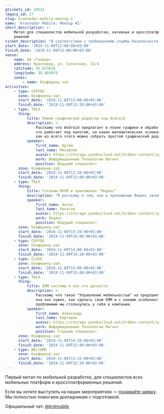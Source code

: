 ```yaml
---
qtickets_id: 10521
legacy_id: 17
slug: krasnodar-mobile-meetup-1
name: 'Krasnodar Mobile: Meetup #1'
short_description: >-
    Митап для специалистов мобильной разработки, нативных и кроссплатформенных
    решений
ticket_description: "В соответствии с требованиями службы безопасности компании АО \"Тандер\", вам необходимо взять с собой паспорт или его электронную копию (скан/фото) для входа на закрытую территорию.  \r\nБез паспорта и билета на мероприятие охрана вас не пропустит."
start_date: '2019-11-09T12:00:00+03:00'
finish_date: '2019-11-09T15:00:00+03:00'
venue:
    name: АО «Тандер»
    address: Краснодар, ул. Солнечная, 15/4
    latitude: 45.073626
    longitude: 39.003079
    zones:
        - name: Конференц-зал
activities:
    - type: COFFEE
      zone: Конференц-зал
      start_date: '2019-11-09T13:00:00+03:00'
      finish_date: '2019-11-09T13:20:00+03:00'
    - type: TALK
      thing:
          title: Пишем графический редактор под Android
          description: >-
              Расскажу что Android предлагает в плане графики и обработки жестов, как
              это работает под капотом, на каких математических основах это строится и
              как из всего этого можно собрать простой графический редактор.
          speaker:
              first_name: Артем
              last_name: Михайлёв
              avatar: https://storage.yandexcloud.net/krddev-content/speakers/artem-michailev.jpg
              work: Информационные Технологии Магнит
              position: Ведущий специалист
      zone: Конференц-зал
      start_date: '2019-11-09T12:20:00+03:00'
      finish_date: '2019-11-09T13:00:00+03:00'
    - type: TALK
      thing:
          title: Готовим MVVM в приложении “Яндекс”
          description: "Я расскажу о том, как в приложении Яндекс эволюционировало меню и как неправильно принятые архитектурные решения отразились в последствии на скорости разработки и сложности кода.  \r\nПоделюсь опытом внедрения MVVM в приложение и какой профит оно принесло."
          speaker:
              first_name: Антон
              last_name: Рычагов
              avatar: https://storage.yandexcloud.net/krddev-content/speakers/anton-richagov.jpg
              work: Яндекс
              position: Ведущий специалист
      zone: Конференц-зал
      start_date: '2019-11-09T13:20:00+03:00'
      finish_date: '2019-11-09T14:00:00+03:00'
    - type: COFFEE
      zone: Конференц-зал
      start_date: '2019-11-09T14:00:00+03:00'
      finish_date: '2019-11-09T14:20:00+03:00'
    - type: CLOSE
      zone: Конференц-зал
      start_date: '2019-11-09T15:00:00+03:00'
      finish_date: '2019-11-09T15:00:00+03:00'
    - type: TALK
      thing:
          title: EMM системы и как это делается
          description: >-
              Расскажу что такое "Управление мобильностью" на предприятии (EMM), зачем
              она оно нужно, как сделать свою EMM и с какими особенностями и
              проблемами мы столкнулись у себя в компании.
          speaker:
              first_name: Александр
              last_name: Карташов
              avatar: https://storage.yandexcloud.net/krddev-content/speakers/aleks-kartashov.jpg
              work: Информационные Технологии Магнит
              position: Главный специалист
      zone: Конференц-зал
      start_date: '2019-11-09T14:20:00+03:00'
      finish_date: '2019-11-09T15:00:00+03:00'
    - type: WELCOME
      zone: Конференц-зал
      start_date: '2019-11-09T12:15:00+03:00'
      finish_date: '2019-11-09T12:20:00+03:00'
---
```


Первый митап по мобильной разработке, для специалистов всех мобильных платформ и кроссплатформенных решений.

Если вы хотите выступить на наших мероприятиях — [подавайте заявку](https://krd.dev/cfp). Мы полностью помогаем докладчикам с подготовкой.

Официальный чат: [@krdmobile](https://t.me/krdmobile)

